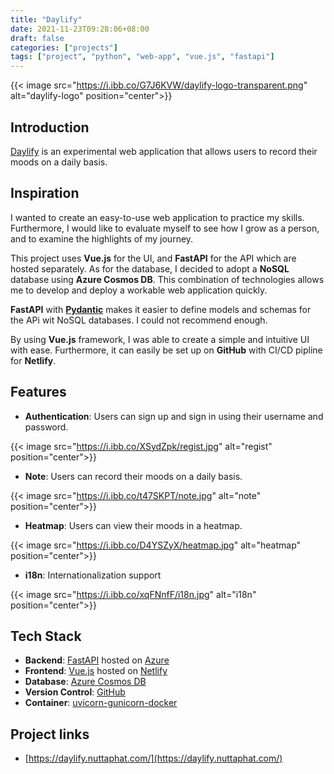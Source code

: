 ```yaml
---
title: "Daylify"
date: 2021-11-23T09:28:06+08:00
draft: false
categories: ["projects"]
tags: ["project", "python", "web-app", "vue.js", "fastapi"]
---
```


{{< image src="https://i.ibb.co/G7J6KVW/daylify-logo-transparent.png" alt="daylify-logo" position="center">}}

## Introduction

[Daylify](https://daylify.com) is an experimental web application that allows users to record their moods on a daily basis.

## Inspiration

I wanted to create an easy-to-use web application to practice my skills. Furthermore, I would like to evaluate myself to see how I grow as a person, and to examine the highlights of my journey.

This project uses **Vue.js** for the UI, and **FastAPI** for the API which are hosted separately. As for the database, I decided to adopt a **NoSQL** database using **Azure Cosmos DB**. This combination of technologies allows me to develop and deploy a workable web application quickly.

**FastAPI** with [**Pydantic**](https://pydantic-docs.helpmanual.io/) makes it easier to define models and schemas for the APi wit NoSQL databases. I could not recommend enough.

By using **Vue.js** framework, I was able to create a simple and intuitive UI with ease. Furthermore, it can easily be set up on **GitHub** with CI/CD pipline for **Netlify**.

## Features

- **Authentication**: Users can sign up and sign in using their username and password.

{{< image src="https://i.ibb.co/XSydZpk/regist.jpg" alt="regist" position="center">}}

- **Note**: Users can record their moods on a daily basis.

{{< image src="https://i.ibb.co/t47SKPT/note.jpg" alt="note" position="center">}}

- **Heatmap**: Users can view their moods in a heatmap.

{{< image src="https://i.ibb.co/D4YSZyX/heatmap.jpg" alt="heatmap" position="center">}}

- **i18n**: Internationalization support

{{< image src="https://i.ibb.co/xqFNnfF/i18n.jpg" alt="i18n" position="center">}}

## Tech Stack

- **Backend**: [FastAPI](https://fastapi.tiangolo.com/) hosted on [Azure](https://azure.microsoft.com/)
- **Frontend**: [Vue.js](https://vuejs.org/) hosted on [Netlify](https://www.netlify.com/)
- **Database**: [Azure Cosmos DB](https://docs.microsoft.com/en-us/azure/cosmos-db/)
- **Version Control**: [GitHub](https://github.com/)
- **Container**: [uvicorn-gunicorn-docker](https://github.com/tiangolo/uvicorn-gunicorn-docker)

## Project links

- [https://daylify.nuttaphat.com/](https://daylify.nuttaphat.com/)
